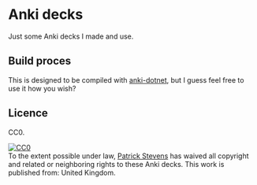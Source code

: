 # Anki decks

Just some Anki decks I made and use.

## Build proces

This is designed to be compiled with [anki-dotnet](https://github.com/Smaug123/anki-dotnet/), but I guess feel free to use it how you wish?

## Licence

CC0.

<p xmlns:dct="http://purl.org/dc/terms/" xmlns:vcard="http://www.w3.org/2001/vcard-rdf/3.0#">
  <a rel="license"
     href="http://creativecommons.org/publicdomain/zero/1.0/">
    <img src="http://i.creativecommons.org/p/zero/1.0/88x31.png" style="border-style: none;" alt="CC0" />
  </a>
  <br />
  To the extent possible under law,
  <a rel="dct:publisher"
     href="https://github.com/Smaug123/anki-decks">
    <span property="dct:title">Patrick Stevens</span></a>
  has waived all copyright and related or neighboring rights to
  <span property="dct:title">these Anki decks</span>.
This work is published from:
<span property="vcard:Country" datatype="dct:ISO3166"
      content="GB" about="https://github.com/Smaug123/anki-decks">
  United Kingdom</span>.
</p>
